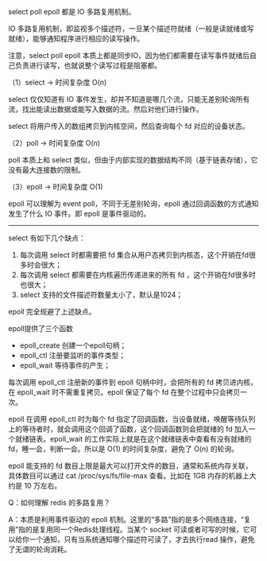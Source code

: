 select poll epoll 都是 IO 多路复用机制。


IO 多路复用机制，即监视多个描述符，一旦某个描述符就绪（一般是读就绪或写就绪），能够通知程序进行相应的读写操作。

注意，select poll epoll 本质上都是同步IO，因为他们都需要在读写事件就绪后自己负责进行读写，也就说整个读写过程是阻塞都。



（1）select -> 时间复杂度 O(n)

select 仅仅知道有 IO 事件发生，却并不知道是哪几个流，只能无差别轮询所有流，找出能读出数据或能写入数据的流。然后对他们进行操作。

select 将用户传入的数组拷贝到内核空间，然后查询每个 fd 对应的设备状态。


（2）poll -> 时间复杂度 O(n)

poll 本质上和 select 类似，但由于内部实现的数据结构不同（基于链表存储），它没有最大连接数的限制。


（3）epoll -> 时间复杂度 O(1)

epoll 可以理解为 event poll，不同于无差别轮询，epoll 通过回调函数的方式通知发生了什么 IO 事件。即 epoll 是事件驱动的。


---



select 有如下几个缺点：

1. 每次调用 select 时都需要把 fd 集合从用户态拷贝到内核态，这个开销在fd很多时会很大；
2. 每次调用 select 都需要在内核遍历传递进来的所有 fd ，这个开销在fd很多时也很大；
3. select 支持的文件描述符数量太小了，默认是1024；

epoll 完全规避了上述缺点。

epoll提供了三个函数
- epoll_create 创建一个epoll句柄；
- epoll_ctl 注册要监听的事件类型；
- epoll_wait 等待事件的产生；

每次调用 epoll_ctl 注册新的事件到 epoll 句柄中时，会把所有的 fd 拷贝进内核，在 epoll_wait 时不需重复拷贝。epoll 保证了每个 fd 在整个过程中只会拷贝一次。

epoll 在调用 epoll_ctl 时为每个 fd 指定了回调函数，当设备就绪，唤醒等待队列上的等待者时，就会调用这个回调了函数，这个回调函数则会把就绪的 fd 加入一个就绪链表。epoll_wait 的工作实际上就是在这个就绪链表中查看有没有就绪的 fd，睡一会，判断一会。所以是 O(1) 的时间复杂度，避免了 O(n) 的轮询。


epoll 能支持的 fd 数目上限是最大可以打开文件的数目，通常和系统内存关联，具体数目可以通过 cat /proc/sys/fs/file-max 查看。比如在 1GB 内存的机器上大约是 10 万左右。



Q：如何理解 redis 的多路复用？

A：本质是利用事件驱动的 epoll 机制。这里的“多路”指的是多个网络连接，“复用”指的是复用同一个Redis处理线程。当某个 socket 可读或者可写的时候，它可以给你一个通知，只有当系统通知哪个描述符可读了，才去执行read 操作，避免了无谓的轮询消耗。